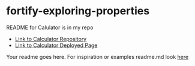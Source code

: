 # fortify-exploring-properties

README for Calulator is in my repo
- [Link to Calculator Repository](https://github.com/mquispe96/calculator_app_mq)
- [Link to Calculator Deployed Page](https://mquispe96.github.io/calculator_app_mq/)

Your readme goes here. For inspiration or examples readme.md look [here](https://github.com/matiassingers/awesome-readme?tab=readme-ov-file) 